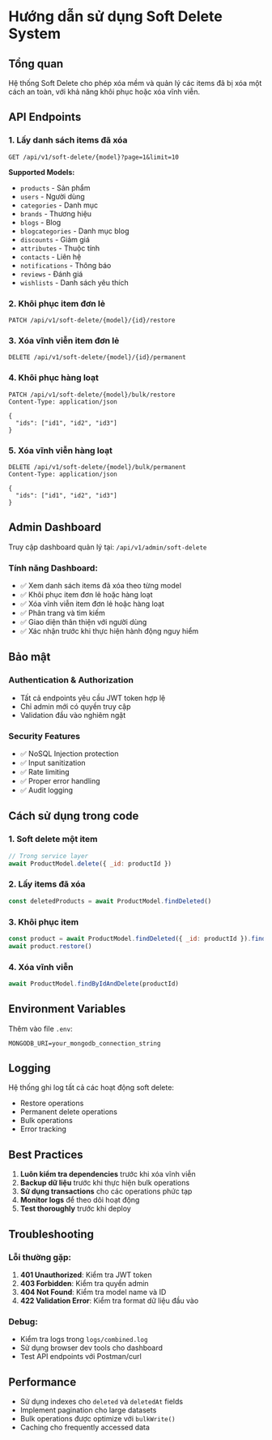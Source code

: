 # Hướng dẫn sử dụng Soft Delete System

## Tổng quan
Hệ thống Soft Delete cho phép xóa mềm và quản lý các items đã bị xóa một cách an toàn, với khả năng khôi phục hoặc xóa vĩnh viễn.

## API Endpoints

### 1. Lấy danh sách items đã xóa
```
GET /api/v1/soft-delete/{model}?page=1&limit=10
```

**Supported Models:**
- `products` - Sản phẩm
- `users` - Người dùng  
- `categories` - Danh mục
- `brands` - Thương hiệu
- `blogs` - Blog
- `blogcategories` - Danh mục blog
- `discounts` - Giảm giá
- `attributes` - Thuộc tính
- `contacts` - Liên hệ
- `notifications` - Thông báo
- `reviews` - Đánh giá
- `wishlists` - Danh sách yêu thích

### 2. Khôi phục item đơn lẻ
```
PATCH /api/v1/soft-delete/{model}/{id}/restore
```

### 3. Xóa vĩnh viễn item đơn lẻ
```
DELETE /api/v1/soft-delete/{model}/{id}/permanent
```

### 4. Khôi phục hàng loạt
```
PATCH /api/v1/soft-delete/{model}/bulk/restore
Content-Type: application/json

{
  "ids": ["id1", "id2", "id3"]
}
```

### 5. Xóa vĩnh viễn hàng loạt
```
DELETE /api/v1/soft-delete/{model}/bulk/permanent
Content-Type: application/json

{
  "ids": ["id1", "id2", "id3"]
}
```

## Admin Dashboard

Truy cập dashboard quản lý tại: `/api/v1/admin/soft-delete`

### Tính năng Dashboard:
- ✅ Xem danh sách items đã xóa theo từng model
- ✅ Khôi phục item đơn lẻ hoặc hàng loạt
- ✅ Xóa vĩnh viễn item đơn lẻ hoặc hàng loạt
- ✅ Phân trang và tìm kiếm
- ✅ Giao diện thân thiện với người dùng
- ✅ Xác nhận trước khi thực hiện hành động nguy hiểm

## Bảo mật

### Authentication & Authorization
- Tất cả endpoints yêu cầu JWT token hợp lệ
- Chỉ admin mới có quyền truy cập
- Validation đầu vào nghiêm ngặt

### Security Features
- ✅ NoSQL Injection protection
- ✅ Input sanitization
- ✅ Rate limiting
- ✅ Proper error handling
- ✅ Audit logging

## Cách sử dụng trong code

### 1. Soft delete một item
```javascript
// Trong service layer
await ProductModel.delete({ _id: productId })
```

### 2. Lấy items đã xóa
```javascript
const deletedProducts = await ProductModel.findDeleted()
```

### 3. Khôi phục item
```javascript
const product = await ProductModel.findDeleted({ _id: productId }).findOne()
await product.restore()
```

### 4. Xóa vĩnh viễn
```javascript
await ProductModel.findByIdAndDelete(productId)
```

## Environment Variables

Thêm vào file `.env`:
```
MONGODB_URI=your_mongodb_connection_string
```

## Logging

Hệ thống ghi log tất cả các hoạt động soft delete:
- Restore operations
- Permanent delete operations
- Bulk operations
- Error tracking

## Best Practices

1. **Luôn kiểm tra dependencies** trước khi xóa vĩnh viễn
2. **Backup dữ liệu** trước khi thực hiện bulk operations
3. **Sử dụng transactions** cho các operations phức tạp
4. **Monitor logs** để theo dõi hoạt động
5. **Test thoroughly** trước khi deploy

## Troubleshooting

### Lỗi thường gặp:

1. **401 Unauthorized**: Kiểm tra JWT token
2. **403 Forbidden**: Kiểm tra quyền admin
3. **404 Not Found**: Kiểm tra model name và ID
4. **422 Validation Error**: Kiểm tra format dữ liệu đầu vào

### Debug:
- Kiểm tra logs trong `logs/combined.log`
- Sử dụng browser dev tools cho dashboard
- Test API endpoints với Postman/curl

## Performance

- Sử dụng indexes cho `deleted` và `deletedAt` fields
- Implement pagination cho large datasets
- Bulk operations được optimize với `bulkWrite()`
- Caching cho frequently accessed data